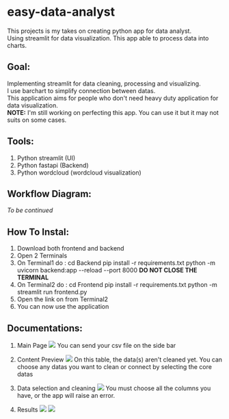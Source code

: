 # easy-data-analyst

This projects is my takes on creating python app for data analyst.<br>
Using streamlit for data visualization. This app able to process data into charts.<br>

## Goal:
Implementing streamlit for data cleaning, processing and visualizing.<br>
I use barchart to simplify connection between datas.<br>
This application aims for people who don't need heavy duty application for data visualization.<br>
**NOTE:** I'm still working on perfecting this app. You can use it but it may not suits on some cases.

## Tools:
1. Python streamlit (UI)
2. Python fastapi (Backend)
3. Python wordcloud (wordcloud visualization)

## Workflow Diagram:
_To be continued_

## How To Instal:
1. Download both frontend and backend
2. Open 2 Terminals
3. On Terminal1 do :
   cd Backend
   pip install -r requirements.txt
   python -m uvicorn backend:app --reload --port 8000
   **DO NOT CLOSE THE TERMINAL**
4. On Terminal2 do :
   cd Frontend
   pip install -r requirements.txt
   python -m streamlit run frontend.py
5. Open the link on from Terminal2
6. You can now use the application

## Documentations:
1. Main Page
   <image src=images/main.png>
   You can send your csv file on the side bar<br>
   
3. Content Preview
   <image src=images/inputdata.png>
   On this table, the data(s) aren't cleaned yet. You can choose any datas you want to clean or connect by selecting the core datas<br>
   
5. Data selection and cleaning
   <image src=images/setting.png>
   You must choose all the columns you have, or the app will raise an error.<br>
   
7. Results
   <image src=images/res1.png>
   <image src=images/res2.png>

   
